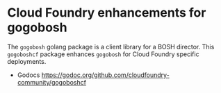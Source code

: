 # Cloud Foundry enhancements for gogobosh

The `gogobosh` golang package is a client library for a BOSH director. This `gogoboshcf` package enhances `gogobosh` for Cloud Foundry specific deployments.

* Godocs https://godoc.org/github.com/cloudfoundry-community/gogoboshcf
